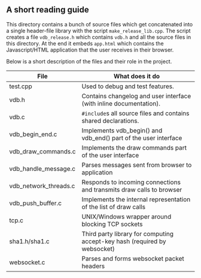 A short reading guide
---------------------
This directory contains a bunch of source files which get concatenated into a 
single header-file library with the script `make_release_lib.cpp`.
The script creates a file `vdb_release.h` which contains `vdb.h` and all the source files 
in this directory. At the end it embeds `app.html` which contains the Javascript/HTML 
application that the user receives in their browser.

Below is a short description of the files and their role in the project.

File | What does it do
---|---
test.cpp              | Used to debug and test features.
vdb.h                 | Contains changelog and user interface (with inline documentation).
vdb.c                 | `#include`s all source files and contains shared declarations.
vdb_begin_end.c       | Implements vdb_begin() and vdb_end() part of the user interface
vdb_draw_commands.c   | Implements the draw commands part of the user interface
vdb_handle_message.c  | Parses messages sent from browser to application
vdb_network_threads.c | Responds to incoming connections and transmits draw calls to browser
vdb_push_buffer.c     | Implements the internal representation of the list of draw calls
tcp.c                 | UNIX/Windows wrapper around blocking TCP sockets
sha1.h/sha1.c         | Third party library for computing accept-key hash (required by websocket)
websocket.c           | Parses and forms websocket packet headers
